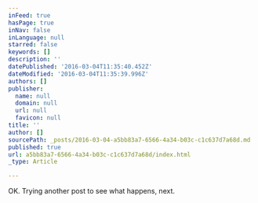 ```yaml
---
inFeed: true
hasPage: true
inNav: false
inLanguage: null
starred: false
keywords: []
description: ''
datePublished: '2016-03-04T11:35:40.452Z'
dateModified: '2016-03-04T11:35:39.996Z'
authors: []
publisher:
  name: null
  domain: null
  url: null
  favicon: null
title: ''
author: []
sourcePath: _posts/2016-03-04-a5bb83a7-6566-4a34-b03c-c1c637d7a68d.md
published: true
url: a5bb83a7-6566-4a34-b03c-c1c637d7a68d/index.html
_type: Article

---
```

OK. Trying another post to see what happens, next.
